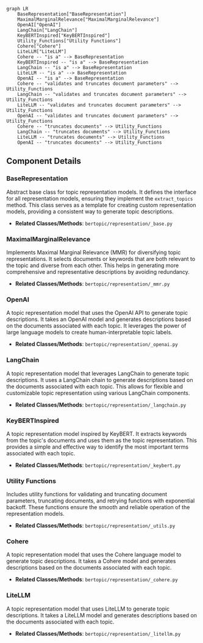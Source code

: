 ```mermaid
graph LR
    BaseRepresentation["BaseRepresentation"]
    MaximalMarginalRelevance["MaximalMarginalRelevance"]
    OpenAI["OpenAI"]
    LangChain["LangChain"]
    KeyBERTInspired["KeyBERTInspired"]
    Utility_Functions["Utility Functions"]
    Cohere["Cohere"]
    LiteLLM["LiteLLM"]
    Cohere -- "is a" --> BaseRepresentation
    KeyBERTInspired -- "is a" --> BaseRepresentation
    LangChain -- "is a" --> BaseRepresentation
    LiteLLM -- "is a" --> BaseRepresentation
    OpenAI -- "is a" --> BaseRepresentation
    Cohere -- "validates and truncates document parameters" --> Utility_Functions
    LangChain -- "validates and truncates document parameters" --> Utility_Functions
    LiteLLM -- "validates and truncates document parameters" --> Utility_Functions
    OpenAI -- "validates and truncates document parameters" --> Utility_Functions
    Cohere -- "truncates documents" --> Utility_Functions
    LangChain -- "truncates documents" --> Utility_Functions
    LiteLLM -- "truncates documents" --> Utility_Functions
    OpenAI -- "truncates documents" --> Utility_Functions
```

## Component Details

### BaseRepresentation
Abstract base class for topic representation models. It defines the interface for all representation models, ensuring they implement the `extract_topics` method. This class serves as a template for creating custom representation models, providing a consistent way to generate topic descriptions.
- **Related Classes/Methods**: `bertopic/representation/_base.py`

### MaximalMarginalRelevance
Implements Maximal Marginal Relevance (MMR) for diversifying topic representations. It selects documents or keywords that are both relevant to the topic and diverse from each other. This helps in generating more comprehensive and representative descriptions by avoiding redundancy.
- **Related Classes/Methods**: `bertopic/representation/_mmr.py`

### OpenAI
A topic representation model that uses the OpenAI API to generate topic descriptions. It takes an OpenAI model and generates descriptions based on the documents associated with each topic. It leverages the power of large language models to create human-interpretable topic labels.
- **Related Classes/Methods**: `bertopic/representation/_openai.py`

### LangChain
A topic representation model that leverages LangChain to generate topic descriptions. It uses a LangChain chain to generate descriptions based on the documents associated with each topic. This allows for flexible and customizable topic representation using various LangChain components.
- **Related Classes/Methods**: `bertopic/representation/_langchain.py`

### KeyBERTInspired
A topic representation model inspired by KeyBERT. It extracts keywords from the topic's documents and uses them as the topic representation. This provides a simple and effective way to identify the most important terms associated with each topic.
- **Related Classes/Methods**: `bertopic/representation/_keybert.py`

### Utility Functions
Includes utility functions for validating and truncating document parameters, truncating documents, and retrying functions with exponential backoff. These functions ensure the smooth and reliable operation of the representation models.
- **Related Classes/Methods**: `bertopic/representation/_utils.py`

### Cohere
A topic representation model that uses the Cohere language model to generate topic descriptions. It takes a Cohere model and generates descriptions based on the documents associated with each topic.
- **Related Classes/Methods**: `bertopic/representation/_cohere.py`

### LiteLLM
A topic representation model that uses LiteLLM to generate topic descriptions. It takes a LiteLLM model and generates descriptions based on the documents associated with each topic.
- **Related Classes/Methods**: `bertopic/representation/_litellm.py`
